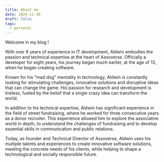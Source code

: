 ```yaml
---
title: About me
date: 2024-11-30
draft: false
tags:
  - personal
---
```


Welcome in my blog !

With over 8 years of experience in IT development, Aldwin embodies the passion and technical expertise at the heart of Assoverse. Officially a developer for eight years, his journey began much earlier, at the age of 13, when he began creating software.

Known for his “mad dog” mentality in technology, Aldwin is constantly looking for stimulating challenges, innovative solutions and disruptive ideas that can change the game. His passion for research and development is tireless, fueled by the belief that a single crazy idea can transform the world.

In addition to his technical expertise, Aldwin has significant experience in the field of street fundraising, where he worked for three consecutive years as a donor recruiter. This experience allowed him to explore the associative world in depth, to understand the challenges of fundraising and to develop essential skills in communication and public relations.

Today, as founder and Technical Director of Assoverse, Aldwin uses his multiple talents and experiences to create innovative software solutions, meeting the concrete needs of his clients, while helping to shape a technological and socially responsible future.